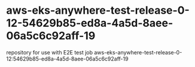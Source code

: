 # aws-eks-anywhere-test-release-0-12-54629b85-ed8a-4a5d-8aee-06a5c6c92aff-19
repository for use with E2E test job aws-eks-anywhere-test-release-0-12:54629b85-ed8a-4a5d-8aee-06a5c6c92aff-19
